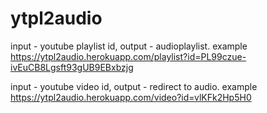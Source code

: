 # ytpl2audio
input - youtube playlist id, output - audioplaylist. example https://ytpl2audio.herokuapp.com/playlist?id=PL99czue-ivEuCB8Lgsft93gUB9EBxbzjg

input - youtube video id, output - redirect to audio. example https://ytpl2audio.herokuapp.com/video?id=vlKFk2Hp5H0
